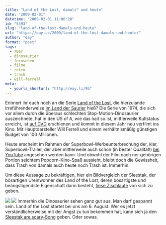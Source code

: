 ```yaml
---
title: "Land of the Lost, damals™ und heute"
date: "2009-02-01"
datetime: "2009-02-01 11:00:28"
id: "5393"
slug: "land-of-the-lost-damals-und-heute"
url: "https://eay.cc/2009/land-of-the-lost-damals-und-heute/"
author: "eay"
format: "post"
tags:
  - 70er
  - dinosaurier
  - fernsehen
  - filme
  - retro
  - trash
  - will-ferrell
meta:
  - yourls_shorturl: "http://eay.li/9b"
---
```


Erinnert ihr euch noch an die Serie [Land of the Lost](http://en.wikipedia.org/wiki/Land_of_the_Lost_(1974_TV_series)), die hierzulande irreführenderweise [Im Land der Saurier](http://de.wikipedia.org/wiki/Im_Land_der_Saurier) hieß? Die Serie von 1974, die sich vor allem durch die überaus schlechten Stop-Motion-Dinosaurier auszeichnete, hat in den US of A, wie das halt so ist, mittlerweile Kultstatus erreicht, ist [auf DVD](http://www.amazon.com/Land-Lost-Complete-Second-Season/dp/B0002XL2KW/ref=sr_1_4/190-2207826-6660130?ie=utf8mb4&s=dvd&qid=1233478884&sr=8-4) erschienen und kommt in diesem Jahr neu verfilmt ins Kino. Mit Hauptdarsteller Will Ferrell und einem verhältnismäßig günstigen Budget von 100 Millionen.

Heute erscheint im Rahmen der Superbowl-Werbeunterbrechung der, klar, Superbowl-Trailer, der aber mittlerweile auch schon (in bester Qualität!) [bei YouTube](http://de.youtube.com/watch?v=q4UMhOYIPqU&fmt=22) angesehen werden kann. Und obwohl der Film nach ner gehörigen Portion seichtem Popcorn-Kino-Spaß aussieht, bleibt doch die Gewissheit, dass Trash von damals auch heute noch Trash ist. Immerhin.

Um diese Aussage zu bekräftigen, hier ein Bildvergleich der Sleestak, der bösartigen Ureinwohner des Land of the Lost, deren bösartigste und beängstigendste Eigenschaft darin besteht, [fiese Zischlaute](http://de.youtube.com/watch?v=6P1o8l24vUY) von sich zu geben.

![](/uploads/2009/landofthelost_1974.jpg) ![](/uploads/2009/landofthelost_2009.jpg) Immerhin die Dinosaurier sehen ganz gut aus. Man darf gespannt sein. Land of the Lost startet bei uns am 6. August. Wer es jetzt verständlicherweise mit der Angst zu tun bekommen hat, kann sich ja den [Sleestak are scary-Song](http://de.youtube.com/watch?v=hTPWDlpzASg) geben. Oder sowas.

